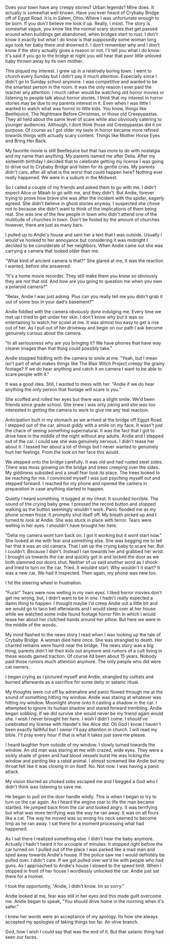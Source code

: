 Does your town have any creepy stories? Urban legends? Mine does. It actually is somewhat well known. Have you ever heard of Crybaby Bridge off of Egypt Road. It is in Salem, Ohio. Where I was unfortunate enough to be born. If you don't believe me look it up. Really, I insist. The story is somewhat vague, you know like the normal scary stories that get passed around when buildings get abandoned, when bridges start to rust. I don't know it exactly but what I do know is that supposedly some woman long ago took her baby there and drowned it. I don't remember why and I don't know if the story actually gives a reason or not. I'll tell you what I do know: it's said if you go to the bridge at night you will hear that poor little unloved baby thrown away by its own mother.

This piqued my interest. I grew up in a relatively boring town. I went to church every Sunday but I didn't pay it much attention. Especially since I didn't go to Sunday school anymore. I was competitive and wanted to be the smartest person in the room. It was the only reason I ever paid the teacher any attention. I much rather would be watching old horror movies or listening to people talk about horror stories. I think that my interest in horror stories may be due to my parents interest in it. Even when I was little I wanted to watch what was horror to little kids. You know, things like Beetlejuice, The Nightmare Before Christmas, or those old Creepypastas. They all held about the same level of scare while also obviously catering to younger audiences. Although, I dont think those old Creepypastas did it on purpose. Of course as I got older my taste in horror became more refined towards things with actually scary content. Things like Mother Horse Eyes and Bring Her Back.

My favorite movie is still Beetlejuice but that has more to do with nostalgia and my name than anything. My parents named me after Delia. After my sixteenth birthday I decided that to celebrate getting my license I was going to drive out to Crybaby Bridge and listen for its gentle cries. My parents didn't care, after all what is the worst that could happen here? Nothing ever really happened. We were in a suburb in the Midwest.

So I called a couple of my friends and asked them to go with me. I didn't expect Alice or Maiah to go with me, and they didn't. But Andie, forever trying to prove how brave she was after the incident with the spider, eagerly agreed. She didn't believe in ghost stories anyway. I suspected she chose not to because she didn't want to think of the implications of them being real. She was one of the few people in town who didn't attend one of the multitude of churches in town. Don't be fooled by the amount of churches however, there are just as many bars.

I pulled up to Andie's house and sent her a text that I was outside. Usually I would've honked to her annoyance but considering it was midnight I decided to be considerate of her neighbors. When Andie came out she was carrying a camera that looked older than me.

"What kind of ancient camera is that?" She glared at me, It was the reaction I wanted, before she answered.

"It's a home movie recorder. They still make them you know so obviously they are not that old. And how are you going to question me when you own a polaroid camera?"

"Relax, Andie I was just asking. Plus can you really tell me you didn't grab it out of some box in your dad's basement?"

Andie fiddled with the camera obviously done indulging me. Every time we met up I tried to get under her skin. I don't know why but it was so entertaining to watch her scowl at me. It was almost too easy to get a rise out of her. As I pull out of her driveway and begin on our path I ask become genuinely curious about the camera.

"In all seriousness why are you bringing it? We have phones that have way clearer images than that thing could possibly take."

Andie stopped fiddling with the camera to smile at me. "Yeah, but I mean isn't part of what makes things like The Blair Witch Project creepy the grainy footage? If we do hear anything and catch it on camera I want to be able to scare people with it."

It was a good idea. Still, I wanted to mess with her. "Andie if we do hear anything the only person that footage will scare is you."

She scoffed and rolled her eyes but there was a slight smile. We'd been friends since grade school. She knew I was only joking and she was too interested in getting the camera to work to give me any real reaction.

Anticipation built in my stomach as we arrived at the bridge off Egypt Road. I stepped out of the car, almost giddy with a smile on my face. It wasn't just the chace of seeing something supernatural. It was the fact that I got to drive here in the middle of the night without any adults. Andie and I stepped out of the car. I could see she was genuinely nervous. I didn't tease her about it. I teased her about a lot of things but I never wanted to genuinely hurt her feelings. From the look on her face this would.

We stepped onto the bridge carefully. It was old and had rusted steel sides. There was moss growing on the bridge and trees creeping over the sides. My giddiness subsided and a small fear took its place. The trees looked to be reaching for me. I convinced myself I was just psyching myself out and stepped forward. I reached for my phone and opened the camera in preparation in case anything started to happen.

Quietly I heard something. It tugged at my chest. It sounded horrible. The sound of the crying baby grew. I pressed the record button and stopped walking as the button seemingly wouldn't work. Panic flooded me as my phone screen froze. It promptly shut itself off. My breath picked up and I turned to look at Andie. She was stuck in place with terror. Tears were welling in her eyes. I shouldn't have brought her here.

"Delia my camera wont turn back on. I got it working but it wont start now." She looked at me with fear and something else. She was begging me to tell her that it was an old camera. That I set up the crying baby to scare her. But I couldn't. Because I didn't. Instead I ran towards her and grabbed her wrist. I brought us towards the car and quickly got in and locked the door as we both slammed our doors shut. Neither of us said another word as I shook and tried to turn on the car. Tried. It wouldnt start. Why wouldn't it start? It was a new car. We had it inspected. Then again, my phone was new too.

I hit the steering wheel in frustration.

"Fuck!" Tears were now welling in my own eyes. I liked horror movies don't get me wrong, but, I didn't want to be in one. I hadn't really expected a damn thing to happen. I thought maybe I'd creep Andie out a little bit and we would go to taco bell afterwards and I would sleep over at her house while we watched some indie found footage horror film in which I would tease her about her clutched hands around her pillow. But here we were in the middle of the woods.

My mind flashed to the news story I read when I was looking up the tale of Crybaby Bridge. A woman died here once. She was strangled to death. Her charred remains were found near the bridge. The news story was a big thing, parents didn't let their kids out anymore and rumors of a cult living in these woods gained traction. Of course itd been about 15 years. Nobody paid those rumors much attention anymore. The only people who did were cat owners.

I began crying as I pictured myself and Andie, strangled by cultists and burned afterwards as a sacrifice for some deity or satanic ritual.

My thoughts were cut off by adrenaline and panic flowed through me at the sound of something hitting my window. Andie was staring at whatever was hitting my window. Moonlight shone onto it casting a shadow in the car. I attempted to ignore its human shadow and stared forward trembling. Andie began sobbing. If we did survive she would never be my friend again would she. I wish I never brought her here. I wish I didn't come. I should've celebrated my license with Handel's like Alice did. Oh God I know I haven't been exactly faithful but I swear I'll pay attention in church. I will read my bible. I'll pray every hour if that is what it takes just save me please.

I heard laughter from outside of my window. I slowly turned towards the window. An old man was staring at me with crazed, wide eyes. They were a sickly shade of green and had blood vessels burst He was licking the window and panting like a rabid animal. I almost screamed like Andie but my throat felt like it was closing in on itself. No. Not now. I was having a panic attack.

My vision blurred as choked sobs escaped me and I begged a God who I didn't think was listening to save me.

He began to pull on the door handle wildly. This is when I began to try to turn on the car again. As I heard the engine roar to life the man became startled. He jumped back from the car and looked angry. It was terrifying but what was more terrifying was the way he ran away. It was on all fours like a cat. The way he moved was so wrong his neck seemed to become limp as he ran away. I sat there for a moment processing what had happened.

As I sat there I realized something else. I didn't hear the baby anymore. Actually I hadn't heard it for a couple of minutes. It stopped right before the car turned on. I pulled out of the place I was parked like a mad man and sped away towards Andie's house. If the police saw me I would definitely be pulled over. I didn't care. If we got pulled over we'd be with people who had guns. As I approached to Andie's house I slowed to the speed limit. When I stopped in front of her house I wordlessly unlocked the car. Andie just sat there for a momet.

I took the opportunity, "Andie, I didn't know. Im so sorry."

Andie looked at me, fear was still in her eyes and this made guilt overcome me. Andie began to speak, "You should drive home in the morning when it's safer."

I knew her words were an acceptance of my apology. Its how she always accepted my apologies of taking things too far. An olive branch.

God, how I wish I could say that was the end of it. But that satanic thing had seen our faces.